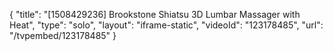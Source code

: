 {
    "title": "[1508429236] Brookstone Shiatsu 3D Lumbar Massager with Heat",
    "type": "solo",
    "layout": "iframe-static",
    "videoId": "123178485",
    "url": "\/tvpembed\/123178485"
}